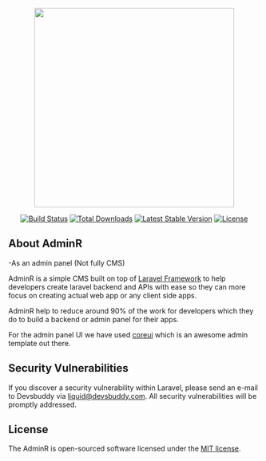 <p align="center">
<a href="https://laravel.com" target="_blank">
<img src="https://raw.githubusercontent.com/laravel/art/master/logo-lockup/5%20SVG/2%20CMYK/1%20Full%20Color/laravel-logolockup-cmyk-red.svg" width="400">
</a>
</p>

<p align="center">
<a href="https://travis-ci.org/laravel/framework"><img src="https://travis-ci.org/laravel/framework.svg" alt="Build Status"></a>
<a href="https://packagist.org/packages/laravel/framework"><img src="https://img.shields.io/packagist/dt/laravel/framework" alt="Total Downloads"></a>
<a href="https://packagist.org/packages/laravel/framework"><img src="https://img.shields.io/packagist/v/laravel/framework" alt="Latest Stable Version"></a>
<a href="https://packagist.org/packages/laravel/framework"><img src="https://img.shields.io/packagist/l/laravel/framework" alt="License"></a>
</p>

## About AdminR
-As an admin panel (Not fully CMS)
 
AdminR is a simple CMS built on top of [Laravel Framework](https://laravel.com) to help developers create laravel backend and APIs with ease so they can more focus on creating actual web app or any client side apps.

AdminR help to reduce around 90% of the work for developers which they do to build a backend or admin panel for their apps.

For the admin panel UI we have used <a href="https://coreui.io/" target="_blank">coreui</a> which is an awesome admin template out there.


## Security Vulnerabilities

If you discover a security vulnerability within Laravel, please send an e-mail to Devsbuddy via [liquid@devsbuddy.com](mailto:liquid@devsbuddy.com). All security vulnerabilities will be promptly addressed.

## License

The AdminR is open-sourced software licensed under the [MIT license](https://opensource.org/licenses/MIT).
